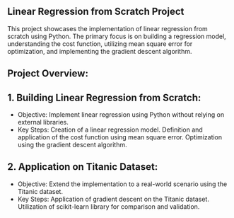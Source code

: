 ## Linear Regression from Scratch Project

This project showcases the implementation of linear regression from scratch using Python. The primary focus is on building a regression model, understanding the cost function, utilizing mean square error for optimization, and implementing the gradient descent algorithm.

## Project Overview:
## 1. Building Linear Regression from Scratch:
- Objective: Implement linear regression using Python without relying on external libraries.
- Key Steps:
        Creation of a linear regression model.
        Definition and application of the cost function using mean square error.
        Optimization using the gradient descent algorithm.

## 2. Application on Titanic Dataset:
 - Objective: Extend the implementation to a real-world scenario using the Titanic dataset.
 - Key Steps:
        Application of gradient descent on the Titanic dataset.
        Utilization of scikit-learn library for comparison and validation.


